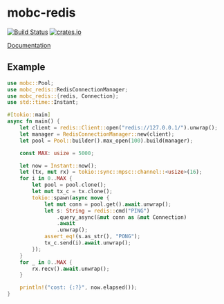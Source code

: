 mobc-redis
=============

[![Build Status](https://travis-ci.com/importcjj/mobc-redis.svg?token=ZZrg3rRkUA8NUGrjEsU9&branch=master)](https://travis-ci.com/importcjj/mobc-redis) [![crates.io](https://img.shields.io/badge/crates.io-latest-%23dea584)](https://crates.io/crates/mobc-redis)

[Documentation](https://docs.rs/mobc-redis)

## Example

```rust
use mobc::Pool;
use mobc_redis::RedisConnectionManager;
use mobc_redis::{redis, Connection};
use std::time::Instant;

#[tokio::main]
async fn main() {
    let client = redis::Client::open("redis://127.0.0.1/").unwrap();
    let manager = RedisConnectionManager::new(client);
    let pool = Pool::builder().max_open(100).build(manager);

    const MAX: usize = 5000;

    let now = Instant::now();
    let (tx, mut rx) = tokio::sync::mpsc::channel::<usize>(16);
    for i in 0..MAX {
        let pool = pool.clone();
        let mut tx_c = tx.clone();
        tokio::spawn(async move {
            let mut conn = pool.get().await.unwrap();
            let s: String = redis::cmd("PING")
                .query_async(&mut conn as &mut Connection)
                .await
                .unwrap();
            assert_eq!(s.as_str(), "PONG");
            tx_c.send(i).await.unwrap();
        });
    }
    for _ in 0..MAX {
        rx.recv().await.unwrap();
    }

    println!("cost: {:?}", now.elapsed());
}

```